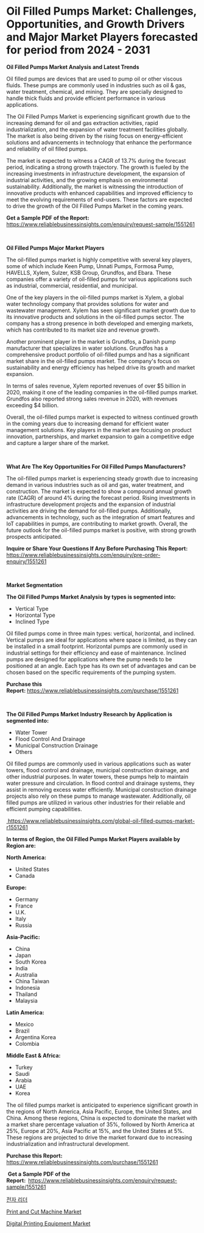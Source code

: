 <p><h1>Oil Filled Pumps Market: Challenges, Opportunities, and Growth Drivers and Major Market Players forecasted for period from 2024 - 2031</h1></p><p><strong>Oil Filled Pumps Market Analysis and Latest Trends</strong></p>
<p><p>Oil filled pumps are devices that are used to pump oil or other viscous fluids. These pumps are commonly used in industries such as oil & gas, water treatment, chemical, and mining. They are specially designed to handle thick fluids and provide efficient performance in various applications.</p><p>The Oil Filled Pumps Market is experiencing significant growth due to the increasing demand for oil and gas extraction activities, rapid industrialization, and the expansion of water treatment facilities globally. The market is also being driven by the rising focus on energy-efficient solutions and advancements in technology that enhance the performance and reliability of oil filled pumps.</p><p>The market is expected to witness a CAGR of 13.7% during the forecast period, indicating a strong growth trajectory. The growth is fueled by the increasing investments in infrastructure development, the expansion of industrial activities, and the growing emphasis on environmental sustainability. Additionally, the market is witnessing the introduction of innovative products with enhanced capabilities and improved efficiency to meet the evolving requirements of end-users. These factors are expected to drive the growth of the Oil Filled Pumps Market in the coming years.</p></p>
<p><strong>Get a Sample PDF of the Report:&nbsp;</strong> <a href="https://www.reliablebusinessinsights.com/enquiry/request-sample/1551261">https://www.reliablebusinessinsights.com/enquiry/request-sample/1551261</a></p>
<p>&nbsp;</p>
<p><strong>Oil Filled Pumps Major Market Players</strong></p>
<p><p>The oil-filled pumps market is highly competitive with several key players, some of which include Keen Pump, Unnati Pumps, Formosa Pump, HAVELLS, Xylem, Sulzer, KSB Group, Grundfos, and Ebara. These companies offer a variety of oil-filled pumps for various applications such as industrial, commercial, residential, and municipal.</p><p>One of the key players in the oil-filled pumps market is Xylem, a global water technology company that provides solutions for water and wastewater management. Xylem has seen significant market growth due to its innovative products and solutions in the oil-filled pumps sector. The company has a strong presence in both developed and emerging markets, which has contributed to its market size and revenue growth.</p><p>Another prominent player in the market is Grundfos, a Danish pump manufacturer that specializes in water solutions. Grundfos has a comprehensive product portfolio of oil-filled pumps and has a significant market share in the oil-filled pumps market. The company's focus on sustainability and energy efficiency has helped drive its growth and market expansion.</p><p>In terms of sales revenue, Xylem reported revenues of over $5 billion in 2020, making it one of the leading companies in the oil-filled pumps market. Grundfos also reported strong sales revenue in 2020, with revenues exceeding $4 billion.</p><p>Overall, the oil-filled pumps market is expected to witness continued growth in the coming years due to increasing demand for efficient water management solutions. Key players in the market are focusing on product innovation, partnerships, and market expansion to gain a competitive edge and capture a larger share of the market.</p></p>
<p>&nbsp;</p>
<p><strong>What Are The Key Opportunities For Oil Filled Pumps Manufacturers?</strong></p>
<p><p>The oil-filled pumps market is experiencing steady growth due to increasing demand in various industries such as oil and gas, water treatment, and construction. The market is expected to show a compound annual growth rate (CAGR) of around 4% during the forecast period. Rising investments in infrastructure development projects and the expansion of industrial activities are driving the demand for oil-filled pumps. Additionally, advancements in technology, such as the integration of smart features and IoT capabilities in pumps, are contributing to market growth. Overall, the future outlook for the oil-filled pumps market is positive, with strong growth prospects anticipated.</p></p>
<p><strong>Inquire or Share Your Questions If Any Before Purchasing This Report:</strong> <a href="https://www.reliablebusinessinsights.com/enquiry/pre-order-enquiry/1551261">https://www.reliablebusinessinsights.com/enquiry/pre-order-enquiry/1551261</a></p>
<p>&nbsp;</p>
<p><strong>Market Segmentation</strong></p>
<p><strong>The Oil Filled Pumps Market Analysis by types is segmented into:</strong></p>
<p><ul><li>Vertical Type</li><li>Horizontal Type</li><li>Inclined Type</li></ul></p>
<p><p>Oil filled pumps come in three main types: vertical, horizontal, and inclined. Vertical pumps are ideal for applications where space is limited, as they can be installed in a small footprint. Horizontal pumps are commonly used in industrial settings for their efficiency and ease of maintenance. Inclined pumps are designed for applications where the pump needs to be positioned at an angle. Each type has its own set of advantages and can be chosen based on the specific requirements of the pumping system.</p></p>
<p><strong>Purchase this Report:&nbsp;</strong><a href="https://www.reliablebusinessinsights.com/purchase/1551261">https://www.reliablebusinessinsights.com/purchase/1551261</a></p>
<p>&nbsp;</p>
<p><strong>The Oil Filled Pumps Market Industry Research by Application is segmented into:</strong></p>
<p><ul><li>Water Tower</li><li>Flood Control And Drainage</li><li>Municipal Construction Drainage</li><li>Others</li></ul></p>
<p><p>Oil filled pumps are commonly used in various applications such as water towers, flood control and drainage, municipal construction drainage, and other industrial purposes. In water towers, these pumps help to maintain water pressure and circulation. In flood control and drainage systems, they assist in removing excess water efficiently. Municipal construction drainage projects also rely on these pumps to manage wastewater. Additionally, oil filled pumps are utilized in various other industries for their reliable and efficient pumping capabilities.</p></p>
<p><a href="https://www.reliablebusinessinsights.com/global-oil-filled-pumps-market-r1551261">&nbsp;https://www.reliablebusinessinsights.com/global-oil-filled-pumps-market-r1551261</a></p>
<p><strong>In terms of Region, the Oil Filled Pumps Market Players available by Region are:</strong></p>
<p>
    <p> <strong> North America: </strong>
        <ul>
            <li>United States</li>
            <li>Canada</li>
        </ul>
        </p> 
    <p> <strong> Europe: </strong>
        <ul>
            <li>Germany</li>
            <li>France</li>
            <li>U.K.</li>
            <li>Italy</li>
            <li>Russia</li>
        </ul>
        </p> 
    <p> <strong> Asia-Pacific: </strong>
        <ul>
            <li>China</li>
            <li>Japan</li>
            <li>South Korea</li>
            <li>India</li>
            <li>Australia</li>
            <li>China Taiwan</li>
            <li>Indonesia</li>
            <li>Thailand</li>
            <li>Malaysia</li>
        </ul>
        </p> 
    <p> <strong> Latin America: </strong>
        <ul>
            <li>Mexico</li>
            <li>Brazil</li>
            <li>Argentina Korea</li>
            <li>Colombia</li>
        </ul>
        </p> 
    <p> <strong> Middle East & Africa: </strong>
        <ul>
            <li>Turkey</li>
            <li>Saudi</li>
            <li>Arabia</li>
            <li>UAE</li>
            <li>Korea</li>
        </ul>
    </p>
    </p>
<p><p>The oil filled pumps market is anticipated to experience significant growth in the regions of North America, Asia Pacific, Europe, the United States, and China. Among these regions, China is expected to dominate the market with a market share percentage valuation of 35%, followed by North America at 25%, Europe at 20%, Asia Pacific at 15%, and the United States at 5%. These regions are projected to drive the market forward due to increasing industrialization and infrastructural development.</p></p>
<p><strong>Purchase this Report: </strong><a href="https://www.reliablebusinessinsights.com/purchase/1551261">https://www.reliablebusinessinsights.com/purchase/1551261</a></p>
<p>&nbsp;<strong>Get a Sample PDF of the Report:&nbsp;&nbsp;</strong><a href="https://www.reliablebusinessinsights.com/enquiry/request-sample/1551261">https://www.reliablebusinessinsights.com/enquiry/request-sample/1551261</a></p>
<p><strong></strong></p>
<p><p><a href="https://github.com/Maeennan456456/Market-Research-Report-List-2/blob/main/7058522174363.md">전자 리더</a></p><p><a href="https://github.com/KeeganBarrows2023/Market-Research-Report-List-1/blob/main/print-and-cut-machine-market.md">Print and Cut Machine Market</a></p><p><a href="https://github.com/Alonsoolds3wq1d81czn8rbol/Market-Research-Report-List-3/blob/main/digital-printing-equipment-market.md">Digital Printing Equipment Market</a></p></p>